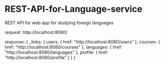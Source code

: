 # REST-API-for-Language-service
REST API for web app for studying foreign languages

request: http://localhost:8080/

response: {
_links: {
users: {
href: "http://localhost:8080/users"
},
courses: {
href: "http://localhost:8080/courses"
},
languages: {
href: "http://localhost:8080/languages"
},
profile: {
href: "http://localhost:8080/profile"
}
}
}
